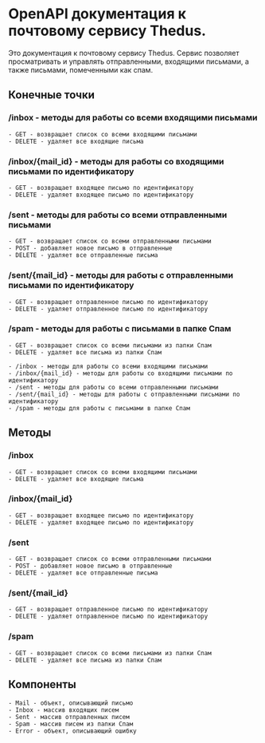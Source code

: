 # OpenAPI документация к почтовому сервису Thedus.

Это документация к почтовому сервису Thedus. Сервис позволяет просматривать и управлять отправленными, входящими письмами, а также письмами, помеченными как спам.

## Конечные точки

### /inbox - методы для работы со всеми входящими письмами

```
- GET - возвращает список со всеми входящими письмами
- DELETE - удаляет все входящие письма
```

### /inbox/{mail_id} - методы для работы со входящими письмами по идентификатору

```
- GET - возвращает входящее письмо по идентификатору
- DELETE - удаляет входящее письмо по идентификатору
```

### /sent - методы для работы со всеми отправленными письмами

```
- GET - возвращает список со всеми отправленными письмами
- POST - добавляет новое письмо в отправленные
- DELETE - удаляет все отправленные письма
```

### /sent/{mail_id} - методы для работы с отправленными письмами по идентификатору

```
- GET - возвращает отправленное письмо по идентификатору
- DELETE - удаляет отправленное письмо по идентификатору
```

### /spam - методы для работы с письмами в папке Спам

```
- GET - возвращает список со всеми письмами из папки Спам
- DELETE - удаляет все письма из папки Спам
```

```
- /inbox - методы для работы со всеми входящими письмами
- /inbox/{mail_id} - методы для работы со входящими письмами по идентификатору
- /sent - методы для работы со всеми отправленными письмами
- /sent/{mail_id} - методы для работы с отправленными письмами по идентификатору
- /spam - методы для работы с письмами в папке Спам
```

## Методы

### /inbox

```
- GET - возвращает список со всеми входящими письмами
- DELETE - удаляет все входящие письма
```

### /inbox/{mail_id}

```
- GET - возвращает входящее письмо по идентификатору
- DELETE - удаляет входящее письмо по идентификатору
```

### /sent

```
- GET - возвращает список со всеми отправленными письмами
- POST - добавляет новое письмо в отправленные
- DELETE - удаляет все отправленные письма
```

### /sent/{mail_id}

```
- GET - возвращает отправленное письмо по идентификатору
- DELETE - удаляет отправленное письмо по идентификатору
```

### /spam

```
- GET - возвращает список со всеми письмами из папки Спам
- DELETE - удаляет все письма из папки Спам
```

## Компоненты

```
- Mail - объект, описывающий письмо
- Inbox - массив входящих писем
- Sent - массив отправленных писем
- Spam - массив писем из папки Спам
- Error - объект, описывающий ошибку
```

